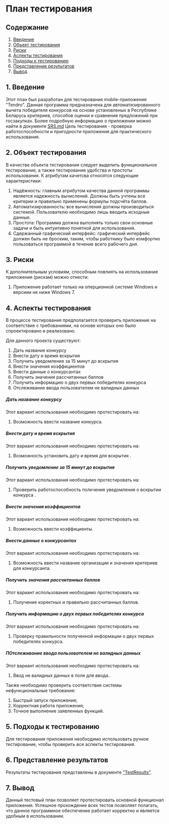 
# План тестирования  
## Содержание    

1. [Введение](#par1) 
2. [Объект тестирования](#par2)
3. [Риски](#par3)
4. [Аспекты тестирования](#par4)
5. [Подходы к тестированию](#par5)
6. [Представление результатов](#par6)
7. [Вывод](#par7)

## <a name="par1">1. Введение</a>
Этот план был разработан для тестирования mobile-приложения "Tendro". Данная программа предназначена для автоматизированного вычета победителя конкурсов на основе установленых в Республике Беларусь критериев, способов оценки и сравнения предложений при госзакупках. Более подробную информацию о приложении можно найти в документе [SRS.md](https://github.com/WioWio/Tendro/blob/master/Documents/Requirements/SRS.md) Цель тестирования - проверка работоспособности и пригодности приложения для практического использования. 

## <a name="par2">2. Объект тестирования</a>
В качестве объекта тестирования следует выделить функциональное тестирование, а также тестирование удобства и простоты использования. 
К атрибутам качетсва относятся следующие характеристики:
1. Надёжность: главным атрибутом качества данной программы является надежность вычислений. Должны быть учтены все критерии и правильно применены формулы подсчёта баллов.
2. Автоматизированность: все вычисления должны производиться системой. Пользователю необходимо лишь вводить исходные данные.
3. Простота: Программа должна выполнять только свои основные задачи и быть интуитивно понятной для использования.
4. Сдержанный графический интерфейс: графический интерфейс должен быть не броским, таким, чтобы работнику было комфортно пользоваться программой в течение всего рабочего дня.


## <a name="par3">3. Риски</a>
К дополнительным условиям, способным повлиять на использование приложения (рискам) можно отнести:
1. Приложение работает только на оперционной системе Windows и версиии не ниже Windows 7.

## <a name="par4">4. Аспекты тестирования</a>
В процессе тестирования предполагается проверить приложение на соответствие с требованиями, на основе которых оно было спроектировано и реализовано.

Для данного проекта существуют:

1. Дать название конкурсу
2. Внести дату и время вскрытия
3. Получить уведомление за 15 минут до вскрытия
4. Внести значения коэффициентов
5. Внести данные о конкурсантах
6. Получить значения рассчитанных баллов
7. Получить информацию о двух первых победителях конкурса
8. Отслеживание ввода пользователем не валидных данных

##### Дать название конкурсу
Этот вариант использования необходимо протестировать на:
1. Возможность ввести название конкурса.

##### Внести дату и время вскрытия
Этот вариант использования необходимо протестировать на:
1. Возможность установить дату и время для вскрытия .

##### Получить уведомление за 15 минут до вскрытия
Этот вариант использования необходимо протестировать на:
1. Проверить работоспособность полкчения уведомления о вскрытии конкурса .

##### Внести значения коэффициентов
Этот вариант использования необходимо протестировать на:
1. Возможность ввести коэффициенты.

##### Внести данные о конкурсантах
Этот вариант использования необходимо протестировать на:
1. Возможность ввести название организации и значения критериев для конкурсанта.

##### Получить значения рассчитанных баллов
Этот вариант использования необходимо протестировать на:
1. Получение коректных и правильно рассчитанных баллов.

##### Получить информацию о двух первых победителях конкурса
Этот вариант использования необходимо протестировать на:
1. Проверку правильности полученной информации о двух первых победителях конкурса.

##### ПОтслеживание ввода пользователем не валидных данных
Этот вариант использования необходимо протестировать на:
1. Ввод не валидных данных в поле для ввода..

Также необходимо проверить соответствие системы нефункциональные требования:
1. Быстрый запуск приложения;
2. Корректная работа приложения;
3. Точное выполнение заявленных функций.

## <a name="par5">5. Подходы к тестированию</a>
Для тестирования приложения необходимо использовать ручное тестирование, чтобы проверить все аспекты тестирования.

## <a name="par6">6. Представление результатов</a>
Результаты тестирования представлены в документе ["TestResults"](https://github.com/IlyaDanilovich/Currency-Converter/blob/master/%D0%A2%D0%B5%D1%81%D1%82%D0%B8%D1%80%D0%BE%D0%B2%D0%B0%D0%BD%D0%B8%D0%B5/TestResults.md).

## <a name="par7">7. Вывод</a>
Данный тестовый план позволяет протестировать основной функционал приложения. Успешное прохождение всех тестов позволяет полагать, что данное программное обеспечение работает корректно и является удобным в использовании.
